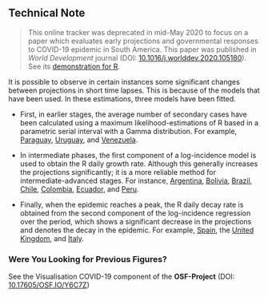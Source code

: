 ## Technical Note

> This online tracker was deprecated in mid-May 2020 to focus on a paper which evaluates early projections and governmental responses to COVID-19 epidemic in South America. This paper was published in *World Development* journal (DOI: [10.1016/j.worlddev.2020.105180](https://doi.org/10.1016/j.worlddev.2020.105180)). See its [demonstration for R](Early-Responses.md).

It is possible to observe in certain instances some significant changes between projections in short time lapses. This is because of the models that have been used. In these estimations, three models have been fitted. 

- First, in earlier stages, the average number of secondary cases have been calculated using a maximum likelihood-estimations of R based in a parametric serial interval with a Gamma distribution. For example, [Paraguay](Paraguay.md), [Uruguay](Uruguay.md), and [Venezuela](Venezuela.md).

- In intermediate phases, the first component of a log-incidence model is used to obtain the R daily growth rate. Although this generally increases the projections significantly; it is a more reliable method for intermediate-advanced stages. For instance, [Argentina](Argentina.md), [Bolivia](Bolivia.md), [Brazil](Brazil.md), [Chile](Chile.md), [Colombia](Colombia.md), [Ecuador](Ecuador.md), and [Peru](Peru.md).

- Finally, when the epidemic reaches a peak, the R daily decay rate is obtained from the second component of the log-incidence regression over the period, which shows a significant decrease in the projections and denotes the decay in the epidemic. For example, [Spain](Spain.md), the [United Kingdom](United-Kingdom.md), and [Italy](Italy.md).

### Were You Looking for Previous Figures?

See the Visualisation COVID-19 component of the **OSF-Project** (DOI: [10.17605/OSF.IO/Y6C7Z](http://doi.org/10.17605/OSF.IO/Y6C7Z))
